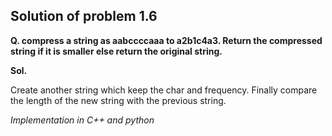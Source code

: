 ## Solution of problem 1.6

**Q. compress a string as aabccccaaa to a2b1c4a3. Return the compressed string if it is smaller else return the original string.**

**Sol.**

Create another string which keep the char and frequency. Finally compare the length of the new string with the previous string. 

*Implementation in C++ and python*
